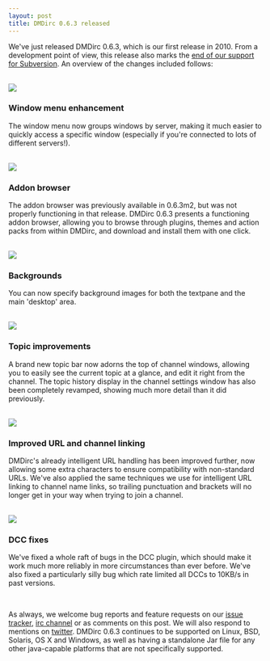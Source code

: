 ```yaml
---
layout: post
title: DMDirc 0.6.3 released
---
```

We've just released DMDirc 0.6.3, which is our first release in 2010. From a development point of view, this release also marks the <a href="http://blog.dmdirc.com/2010/01/03/svn-deprecation/">end of our support for Subversion</a>. An overview of the changes included follows:

<div class="nohomepage" style="clear: both;">&nbsp;</div>
<img src="http://www.dmdirc.com/res/docs/0.6.3/windowmenu.png" class="alignleft nohomepage">
<h3>Window menu enhancement</h3>

The window menu now groups windows by server, making it much easier to quickly access a specific window (especially if you're connected to lots of different servers!).

<div class="nohomepage" style="clear: both;">&nbsp;</div>
<img src="http://www.dmdirc.com/res/docs/0.6.3/addonbrowser.png" class="alignleft nohomepage">
<h3>Addon browser</h3>

The addon browser was previously available in 0.6.3m2, but was not properly functioning in that release. DMDirc 0.6.3 presents a functioning addon browser, allowing you to browse through plugins, themes and action packs from within DMDirc, and download and install them with one click.

<div class="nohomepage" style="clear: both;">&nbsp;</div>
<img src="http://www.dmdirc.com/res/docs/0.6.3/background.png" class="alignleft nohomepage">
<h3>Backgrounds</h3>

You can now specify background images for both the textpane and the main 'desktop' area.

<div class="nohomepage" style="clear: both;">&nbsp;</div>
<img src="http://www.dmdirc.com/res/docs/0.6.3/topics.png" class="alignleft nohomepage">
<h3>Topic improvements</h3>

A brand new topic bar now adorns the top of channel windows, allowing you to easily see the current topic at a glance, and edit it right from the channel. The topic history display in the channel settings window has also been completely revamped, showing much more detail than it did previously.

<div class="nohomepage" style="clear: both;">&nbsp;</div>
<img src="http://www.dmdirc.com/res/docs/0.6.3/links.png" class="alignleft nohomepage">
<h3>Improved URL and channel linking</h3>

DMDirc's already intelligent URL handling has been improved further, now allowing some extra characters to ensure compatibility with non-standard URLs. We've also applied the same techniques we use for intelligent URL linking to channel name links, so trailing punctuation and brackets will no longer get in your way when trying to join a channel.

<div class="nohomepage" style="clear: both;">&nbsp;</div>
<img src="http://www.dmdirc.com/res/docs/0.6.3/dcc.png" class="alignleft nohomepage">
<h3>DCC fixes</h3>

We've fixed a whole raft of bugs in the DCC plugin, which should make it work much more reliably in more circumstances than ever before. We've also fixed a particularly silly bug which rate limited all DCCs to 10KB/s in past versions.

<div class="nohomepage" style="clear: both;">&nbsp;</div>

As always, we welcome bug reports and feature requests on our <a href="http://bugs.dmdirc.com/">issue tracker</a>, <a href="irc://irc.quakenet.org/dmdirc">irc channel</a> or as comments on this post. We will also respond to mentions on <a href="http://twitter.com/dmdirc">twitter</a>. DMDirc 0.6.3 continues to be supported on Linux, BSD, Solaris, OS X and Windows, as well as having a standalone Jar file for any other java-capable platforms that are not specifically supported.